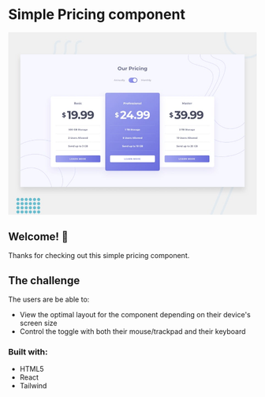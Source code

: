 # Simple Pricing component

![Design preview for the Pricing component with toggle coding challenge](src/assets/design/desktop-preview.jpg)

## Welcome! 👋

Thanks for checking out this simple pricing component.

## The challenge

The users are be able to:

- View the optimal layout for the component depending on their device's screen size
- Control the toggle with both their mouse/trackpad and their keyboard

### Built with:
- HTML5
- React
- Tailwind

